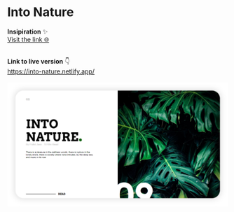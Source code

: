 # Into Nature

**Insipiration** ✨<br>
[ Visit the link 🌐](https://dribbble.com/shots/3311751-Into-Nature)
<br><br>

**Link to live version** 👇 <br>
https://into-nature.netlify.app/ <br><br>
[![](images/screenshot.PNG)](https://into-nature.netlify.app/)
